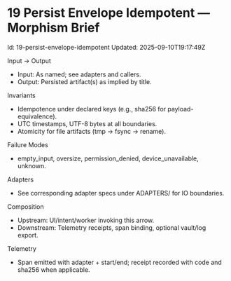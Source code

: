 # 19 Persist Envelope Idempotent — Morphism Brief

Id: 19-persist-envelope-idempotent
Updated: 2025-09-10T19:17:49Z

Input → Output
- Input: As named; see adapters and callers.
- Output: Persisted artifact(s) as implied by title.

Invariants
- Idempotence under declared keys (e.g., sha256 for payload-equivalence).
- UTC timestamps, UTF-8 bytes at all boundaries.
- Atomicity for file artifacts (tmp → fsync → rename).

Failure Modes
- empty_input, oversize, permission_denied, device_unavailable, unknown.

Adapters
- See corresponding adapter specs under ADAPTERS/ for IO boundaries.

Composition
- Upstream: UI/intent/worker invoking this arrow.
- Downstream: Telemetry receipts, span binding, optional vault/log export.

Telemetry
- Span emitted with adapter + start/end; receipt recorded with code and sha256 when applicable.
